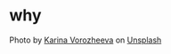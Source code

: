 
# why

Photo by <a href="https://unsplash.com/@_k_arinn?utm_content=creditCopyText&utm_medium=referral&utm_source=unsplash">Karina Vorozheeva</a> on <a href="https://unsplash.com/photos/white-butterfly-resting-on-cats-nose-rW-I87aPY5Y?utm_content=creditCopyText&utm_medium=referral&utm_source=unsplash">Unsplash</a>
  
